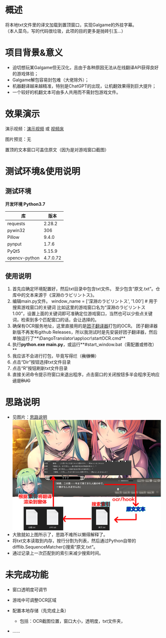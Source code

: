# 概述

将本地txt文件里的译文加载到置顶窗口，实现Galgame的外挂字幕。<br>
（本人菜鸟，写的代码很垃圾，此项的目的更多是抛砖引玉...）

# 项目背景&意义

* 迫切想玩某Galgame但无汉化，且由于各种原因无法从在线翻译API获得良好的游戏体验；
* Galgame解包容易封包难（大佬除外）；
* 机器翻译越来越精准，特别是ChatGPT的出现，让机翻效果得到巨大提升；
* 一个较好的机翻文本可由多人共用而不需封包游戏文件。

# 效果演示

演示视频：[演示视频](./dev-tool/演示视频.mp4) 或 [视频床](https://files.catbox.moe/wipn2u.mp4)

图片预览：无

置顶的文本窗口可盖住原文（因为是对游戏窗口截图）

# 测试环境&使用说明

## **测试环境**

**开发环境 Python3.7**

| 库            | 版本     |
| ------------- | -------- |
| requests      | 2.28.2   |
| pywin32       | 306      |
| Pillow        | 9.4.0    |
| pynput        | 1.7.6    |
| PyQt5         | 5.15.9   |
| opencv-python | 4.7.0.72 |

## 使用说明

1. 首先应确定环境配置好，然后txt目录中包含txt文件。
   至少包含“原文.txt”。仓库中的文本来源于《深淵のラビリントス》。
2. 编辑main.py文件。
   window_name = ['深淵のラビリントス', '1.00']  # 用于搜索游戏窗口的关键词
   比如这里的游戏窗口名为“深淵のラビリントス  1.00”，设置上面的关键词即可准确定位游戏窗口，当然也可以少些点关键词，检索到多个匹配窗口的话，会让选择的。
3. 确保有OCR服务地址，这里直接用的是[团子翻译器](https://translator.dango.cloud/)打包的OCR。
   团子翻译器新版不再发布github Releases，所以我测试时是先安装好团子翻译器，然后单独运行了**\DangoTranslator\app\ocr\startOCR.cmd**
4. 执行**python.exe main.py**，或运行**#start_window.bat（需配置或修改）**
5. 我应该不会进行打包，毕竟写得烂（~~我很懒~~）
6. 点击“Dir”按钮选择txt文件目录
7. 点击“R”按钮刷新txt文件目录
8. 直接关闭命令提示符窗口来退出程序，点击窗口的关闭按钮多半会程序无响应~~这是BUG~~

# 思路说明

* 见图片：[思路说明](./dev-tool/思路说明.jpg)
  ![image](./dev-tool/思路说明.jpg)
* 大致就如上图所示了，思路不难所以懒得解释了。
* 将txt文本读取到内存，按行分割为列表，然后通过Python自带的difflib.SequenceMatcher()搜索“原文.txt”。
* 通过记录上一次匹配到的索引来减少搜索时间。

# 未完成功能

* 窗口透明度可调节
* 游戏中可调整OCR区域
* 配置本地存储（先完成上条）
  
  * 包括：OCR截图位置，窗口大小，透明度，txt文件夹，
* ……
